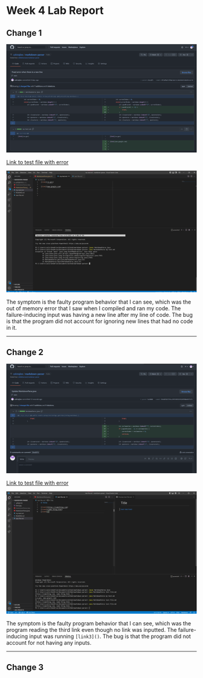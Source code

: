 # Week 4 Lab Report

## Change 1
![Screenshot of the code change difference from GitHub.](Change1Difference.png)

[Link to test file with error](https://github.com/calistajlee/markdown-parser/commit/0929226d3c2b393bf8c64b5c9105412e890d6576) 

![Symtom of failure-inducing input](Change1Symptom.png)

The symptom is the faulty program behavior that I can see, which was the out of memory error that I saw when I compiled and ran my code. The failure-inducing input was having a new line after my line of code. The bug is that the program did not account for ignoring new lines that had no code in it.





---
## Change 2
![Screenshot of the code change difference from GitHub.](Change2Difference.png) 

[Link to test file with error](https://github.com/calistajlee/markdown-parser/commit/c4a77b56485716100eb87f488db31e9daad64c1b) 

![Symtom of failure-inducing input](Change2Symptom.png)

The symptom is the faulty program behavior that I can see, which was the program reading the third link even though no link was inputted. The failure-inducing input was running `[link3]()`. The bug is that the program did not account for not having any inputs.

---
## Change 3
